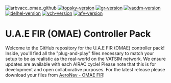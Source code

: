 ![arbvacc_omae_github](https://github.com/user-attachments/assets/061caf71-b3a1-41a2-88f7-225bfb0c9d4a)
[![topsky-version](https://img.shields.io/badge/TopSky-2.5.15-blue.svg)](https://forum.vatsim-scandinavia.org/d/80-topsky-plugin-25-beta-15)
[![gr-version](https://img.shields.io/badge/Ground%20Radar-1.5-blue.svg)](https://vats.im/GRplugin)
[![vacdm-version](https://img.shields.io/badge/vACDM-1.3.2-blue.svg)](https://github.com/vACDM)
[![delhel-version](https://img.shields.io/badge/DelHel-0.2.0-blue.svg)](https://github.com/MorpheusXAUT/DelHel)
[![vch-version](https://img.shields.io/badge/Virtual%20Controller%20Helper-0.8.4-blue.svg)](https://github.com/DrFreas/VCH)
[![afv-version](https://img.shields.io/badge/AFV-1.2.1-blue.svg)](https://audio.vatsim.net/docs/2.0/atc/euroscope)

# U.A.E FIR (OMAE) Controller Pack
Welcome to the GitHub repository for the U.A.E FIR (OMAE) controller pack! Inside, you'll find all the "plug-and-play" files necessary to match your setup to be as realistic as the real-world on the VATSIM network. We ensure updates are available with each AIRAC cycle! Please note that this is for development and open collaborative purposes. For the latest release please download your files from [AeroNav - OMAE FIR](https://files.aero-nav.com/OMAE)!
